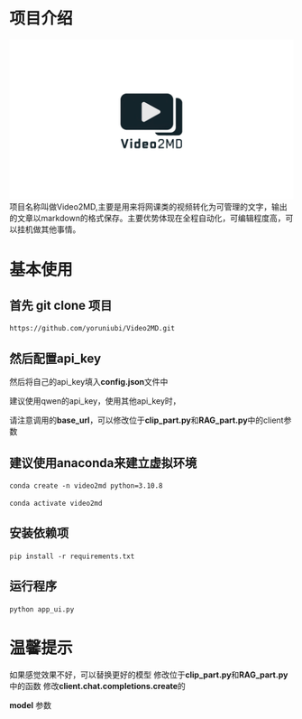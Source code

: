 # 项目介绍 #
!["logo"](./logo.png)
项目名称叫做Video2MD,主要是用来将网课类的视频转化为可管理的文字，输出的文章以markdown的格式保存。主要优势体现在全程自动化，可编辑程度高，可以挂机做其他事情。

# 基本使用 #
## 首先 git clone 项目
`https://github.com/yoruniubi/Video2MD.git`
## 然后配置api_key
然后将自己的api_key填入**config.json**文件中

建议使用qwen的api_key，使用其他api_key时，

请注意调用的**base_url**，可以修改位于**clip_part.py**和**RAG_part.py**中的client参数

## 建议使用anaconda来建立虚拟环境  
`conda create -n video2md python=3.10.8`

`conda activate video2md`
## 安装依赖项
`pip install -r requirements.txt`
## 运行程序
`python app_ui.py`
# 温馨提示 #
如果感觉效果不好，可以替换更好的模型
修改位于**clip_part.py**和**RAG_part.py**中的函数
修改**client.chat.completions.create**的

**model** 参数 

